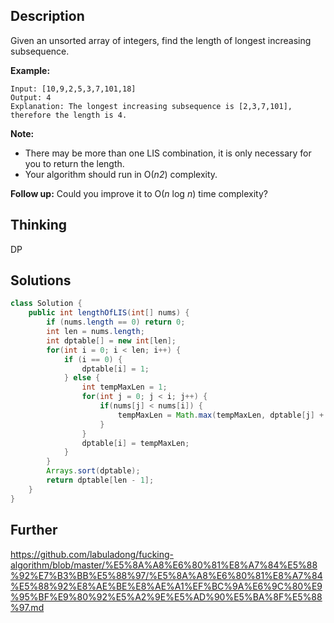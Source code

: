 ## Description

Given an unsorted array of integers, find the length of longest increasing subsequence.

**Example:**

```
Input: [10,9,2,5,3,7,101,18]
Output: 4 
Explanation: The longest increasing subsequence is [2,3,7,101], therefore the length is 4. 
```

**Note:**

- There may be more than one LIS combination, it is only necessary for you to return the length.
- Your algorithm should run in O(*n2*) complexity.

**Follow up:** Could you improve it to O(*n* log *n*) time complexity?

## Thinking

DP

## Solutions

~~~java
class Solution {
    public int lengthOfLIS(int[] nums) {
        if (nums.length == 0) return 0;
        int len = nums.length;
        int dptable[] = new int[len];
        for(int i = 0; i < len; i++) {
            if (i == 0) {
                dptable[i] = 1;
            } else {
                int tempMaxLen = 1;
                for(int j = 0; j < i; j++) {
                    if(nums[j] < nums[i]) {
                        tempMaxLen = Math.max(tempMaxLen, dptable[j] + 1);
                    }
                }
                dptable[i] = tempMaxLen;
            }
        }
        Arrays.sort(dptable);
        return dptable[len - 1];
    }
}
~~~



## Further

https://github.com/labuladong/fucking-algorithm/blob/master/%E5%8A%A8%E6%80%81%E8%A7%84%E5%88%92%E7%B3%BB%E5%88%97/%E5%8A%A8%E6%80%81%E8%A7%84%E5%88%92%E8%AE%BE%E8%AE%A1%EF%BC%9A%E6%9C%80%E9%95%BF%E9%80%92%E5%A2%9E%E5%AD%90%E5%BA%8F%E5%88%97.md